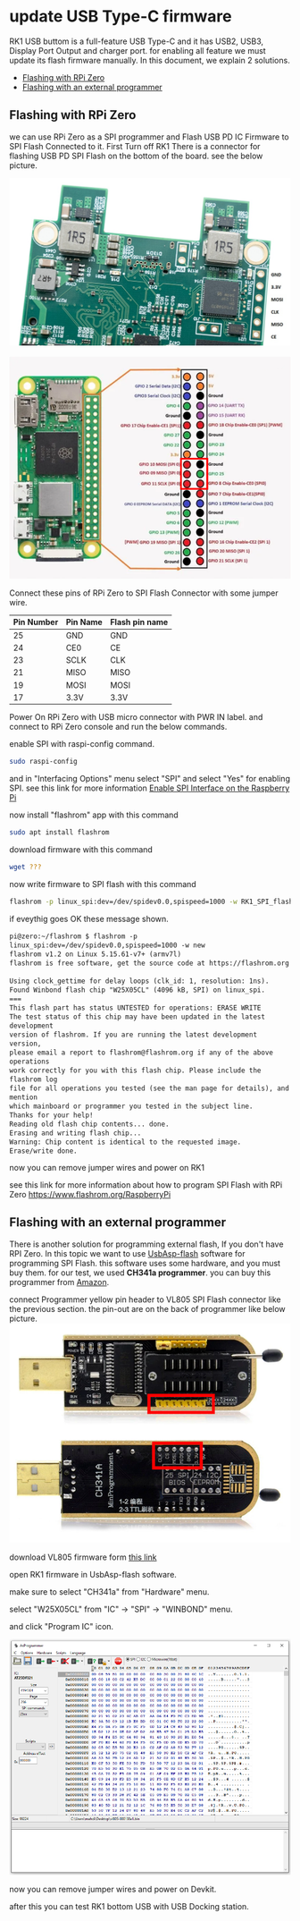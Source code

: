 # update USB Type-C firmware
RK1 USB buttom is a full-feature USB Type-C and it has USB2, USB3, Display Port Output and charger port. for enabling all feature we must update its flash firmware manually. In this document, we explain 2 solutions.

- [Flashing with RPi Zero](#Flashing-with-RPi-Zero)
- [Flashing with an external programmer](#Flashing-with-an-external-programmer) 


## Flashing with RPi Zero
we can use RPi Zero as a SPI programmer and Flash USB PD IC Firmware to SPI Flash Connected to it.
First Turn off RK1 There is a connector for flashing USB PD SPI Flash on the bottom of the board. see the below picture.

![VL805 SPI FLASH Connector](RK1_SPI_flash_Connector.jpg)\
\
![RPi Zero Pinout](https://github.com/functionland/BLOX/raw/main/Electrical/DevKit/documents/images/RPi_Zero_Pinout.png)

Connect these pins of RPi Zero to SPI Flash Connector with some jumper wire.

|Pin Number | Pin Name | Flash pin name|
|-----------|----------|---------------|
| 25        | GND      | GND           |
| 24        | CE0      | CE            |
| 23        | SCLK     | CLK           |
| 21        | MISO     | MISO          |
| 19        | MOSI     | MOSI          |
| 17        | 3.3V     | 3.3V          |


Power On RPi Zero with USB micro connector with PWR IN label. and connect to RPi Zero console and run the below commands.

enable SPI with raspi-config command.

```bash
sudo raspi-config
```

and in "Interfacing Options" menu select "SPI" and select "Yes" for enabling SPI. see this link for more information [Enable SPI Interface on the Raspberry Pi](https://www.raspberrypi-spy.co.uk/2014/08/enabling-the-spi-interface-on-the-raspberry-pi/)

now install "flashrom" app with this command

```bash
sudo apt install flashrom
```

download firmware with this command

```bash
wget ???
```

now write firmware to SPI flash with this command

```bash
flashrom -p linux_spi:dev=/dev/spidev0.0,spispeed=1000 -w RK1_SPI_flash_firmware.bin
```

if eveythig goes OK these message shown.

```
pi@zero:~/flashrom $ flashrom -p linux_spi:dev=/dev/spidev0.0,spispeed=1000 -w new
flashrom v1.2 on Linux 5.15.61-v7+ (armv7l)
flashrom is free software, get the source code at https://flashrom.org

Using clock_gettime for delay loops (clk_id: 1, resolution: 1ns).
Found Winbond flash chip "W25X05CL" (4096 kB, SPI) on linux_spi.
===
This flash part has status UNTESTED for operations: ERASE WRITE
The test status of this chip may have been updated in the latest development
version of flashrom. If you are running the latest development version,
please email a report to flashrom@flashrom.org if any of the above operations
work correctly for you with this flash chip. Please include the flashrom log
file for all operations you tested (see the man page for details), and mention
which mainboard or programmer you tested in the subject line.
Thanks for your help!
Reading old flash chip contents... done.
Erasing and writing flash chip...
Warning: Chip content is identical to the requested image.
Erase/write done.
```

now you can remove jumper wires and power on RK1

see this link for more information about how to program SPI Flash with RPi Zero
https://www.flashrom.org/RaspberryPi


## Flashing with an external programmer
There is another solution for programming external flash, If you don't have RPI Zero. In this topic we want to use [UsbAsp-flash](https://github.com/nofeletru/UsbAsp-flash) software for programming SPI Flash. this software uses some hardware, and you must buy them.
for our test, we used **CH341a programmer**. you can buy this programmer from [Amazon](https://www.amazon.ca/Programmer-Flasher-Programmable-Circuits-Suitable/dp/B08GCW7WNC/ref=sr_1_1?keywords=ch341a&qid=1673543307&sr=8-1).

connect Programmer yellow pin header to VL805 SPI Flash connector like the previous section. the pin-out are on the back of programmer like below picture.
![CH341a programmer](https://github.com/functionland/BLOX/raw/main/Electrical/DevKit/documents/images/CH341a_programmer.png)

download VL805 firmware form [this link](https://github.com/functionland/BLOX/raw/main/Electrical/DevKit/documents/vl805-000138a1.bin)

open RK1 firmware in UsbAsp-flash software. 

make sure to select "CH341a" from "Hardware" menu. 

select "W25X05CL" from "IC" -> "SPI" -> "WINBOND" menu.

and click "Program IC" icon.

![CH341a programmer](https://github.com/functionland/BLOX/raw/main/Electrical/DevKit/documents/images/UsbAsp-flash.png)


now you can remove jumper wires and power on Devkit.

after this you can test RK1 bottom USB with USB Docking station.
